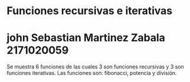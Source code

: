 # Funciones recursivas e iterativas
# john Sebastian Martinez Zabala 2171020059
Se muestra 6 funciones de las cuales 3 son funciones recursivas y 3 son funciones iterativas. Las funciones son: fibonacci, potencia y división.
